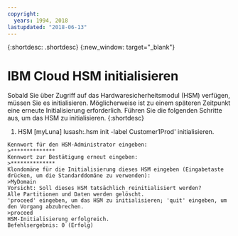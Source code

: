 ```yaml
---
copyright:
  years: 1994, 2018
lastupdated: "2018-06-13"
---
```


{:shortdesc: .shortdesc}
{:new_window: target="_blank"}

# IBM Cloud HSM initialisieren

Sobald Sie über Zugriff auf das Hardwaresicherheitsmodul (HSM) verfügen, müssen Sie es initialisieren. Möglicherweise ist zu einem späteren Zeitpunkt eine erneute Initialisierung erforderlich. Führen Sie die folgenden Schritte aus, um das HSM zu initialisieren.
{:shortdesc}

1. HSM [myLuna] lusash:.hsm init -label Customer1Prod' initialisieren.
```
Kennwort für den HSM-Administrator eingeben:
>**************
Kennwort zur Bestätigung erneut eingeben:
>**************
Klondomäne für die Initialisierung dieses HSM eingeben (Eingabetaste drücken, um die Standarddomäne zu verwenden):
>MyDomain
Vorsicht: Soll dieses HSM tatsächlich reinitialisiert werden?
Alle Partitionen und Daten werden gelöscht.
'proceed' eingeben, um das HSM zu initialisieren; 'quit' eingeben, um den Vorgang abzubrechen.
>proceed
HSM-Initialisierung erfolgreich.
Befehlsergebnis: 0 (Erfolg)
```
